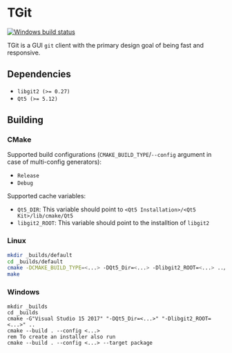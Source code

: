 # TGit
[![Windows build status](https://ci.appveyor.com/api/projects/status/github/Templar-von-Midgard/tgit?svg=true&branch=master)](https://ci.appveyor.com/api/projects/status/github/Templar-von-Midgard/tgit?svg=true&branch=master)

TGit is a GUI `git` client with the primary design goal of being fast and responsive.

## Dependencies
* `libgit2 (>= 0.27)`
* `Qt5 (>= 5.12)`

## Building
### CMake
Supported build configurations (`CMAKE_BUILD_TYPE`/`--config` argument in case of multi-config generators):
* `Release`
* `Debug`

Supported cache variables:
* `Qt5_DIR`: This variable should point to `<Qt5 Installation>/<Qt5 Kit>/lib/cmake/Qt5`
* `libgit2_ROOT`: This variable should point to the installtion of `libgit2`

### Linux
```bash
mkdir _builds/default
cd _builds/default
cmake -DCMAKE_BUILD_TYPE=<...> -DQt5_Dir=<...> -Dlibgit2_ROOT=<...> ../..
make
```

### Windows
```batch
mkdir _builds
cd _builds
cmake -G"Visual Studio 15 2017" "-DQt5_Dir=<...>" "-Dlibgit2_ROOT=<...>" ..
cmake --build . --config <...>
rem To create an installer also run
cmake --build . --config <...> --target package
```
